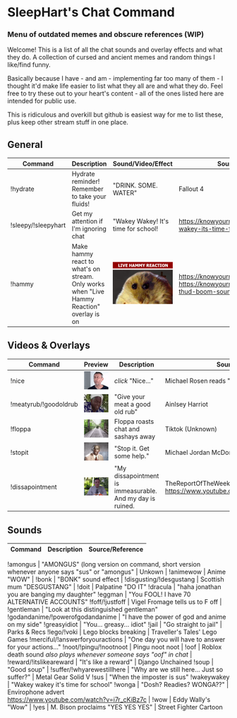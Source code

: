 # SleepHart's Chat Command 
### Menu of outdated memes and obscure references (WIP)

Welcome! This is a list of all the chat sounds and overlay effects and what they do. A collection of cursed and ancient memes and random things I like/find funny.

Basically because I have - and am - implementing far too many of them - I thought it'd make life easier to list what they all are and what they do. Feel free to try these out to your heart's content - all of the ones listed here are intended for public use.

This is ridiculous and overkill but github is easiest way for me to list these, plus keep other stream stuff in one place. 

## General

| Command | Description | Sound/Video/Effect | Source/Reference |
--- | --- | --- | --- |
!hydrate | Hydrate reminder! Remember to take your fluids! | "DRINK. SOME. WATER" | Fallout 4 |
!sleepy/!sleepyhart | Get my attention if I'm ignoring chat | "Wakey Wakey! It's time for school! | https://knowyourmeme.com/memes/wakey-wakey-its-time-for-school |
!hammy | Make hammy react to what's on stream. Only works when "Live Hammy Reaction" overlay is on | ![Live Hammy Reaction preview gif](Images/HammyReact.gif) |https://knowyourmeme.com/memes/hampter <br/> https://knowyourmeme.com/memes/vine-thud-boom-sound-effect |

## Videos & Overlays
| Command | Preview | Description | Source/Reference |
--- | --- | --- | --- |
!nice | <img src="Images/nice.gif" width = 100>  | *click* "Nice..." | Michael Rosen reads "Chocolate Cake" |
!meatyrub/!goodoldrub | <img src="Images/rub.gif" width = 100> |"Give your meat a good old rub" | Ainlsey Harriot |
!floppa | <img src="Images/floppa.gif" width = 100> | Floppa roasts chat and sashays away | Tiktok (Unknown) |
!stopit | <img src="Images/stopit.gif" width = 100> | "Stop it. Get some help." | Michael Jordan McDonalds PSA  |
!dissapointment | <img src="Images/dissapointment.gif" width = 100>  | "My dissapointment is immeasurable. And my day is ruined. | TheReportOfTheWeek <br/> https://www.youtube.com/user/TheReportOfTheWeek |

## Sounds
| Command | Description | Source/Reference |
--- | --- | --- |

!amongus | "AMONGUS" (long version on command, short version whenever anyone says "sus" or "amongus" | Unkown |
!animewow | Anime "WOW" | 
!bonk | "BONK" sound effect |
!disgusting/!desgustang | Scottish mum "DESGUSTANG" |
!doit | Palpatine "DO IT"
!dracula | "haha jonathan you are banging my daughter"
!eggman | "You FOOL! I have 70 ALTERNATIVE ACCOUNTS"
!foff/!justfoff | Vigel Fromage tells us to F off |
!gentleman | "Look at this distinguished gentleman"
!godandanime/!powerofgodandanime | "I have the power of god and anime on my side"
!greasyidiot | "You... greasy... idiot"
!jail | "Go straight to jail" | Parks & Recs
!lego/!voki | Lego blocks breaking | Traveller's Tales' Lego Games
!merciful/!answerforyouractions | "One day you will have to answer for your actions..."
!noot/!pingu/!nootnoot | Pingu noot noot |
!oof | Roblox death sound *also plays whenever someone says "oof" in chat* |
!reward/!itslikeareward | "It's like a reward" | Django Unchained
!soup | "Good soup" |
!suffer/!whyarewestillhere | "Why are we still here... Just so suffer?" | Metal Gear Solid V
!sus | "When the imposter is sus"
!wakeywakey | "Wakey wakey it's time for school"
!wonga | "Dosh? Readies? WONGA??" | Envirophone advert <br/>https://www.youtube.com/watch?v=i7r_cKiBz7c | 
!wow | Eddy Wally's "Wow" | 
!yes | M. Bison proclaims "YES YES YES" | Street Fighter Cartoon <br/>
